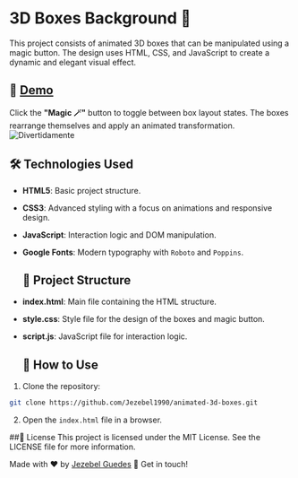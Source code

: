 # 3D Boxes Background 🌌

This project consists of animated 3D boxes that can be manipulated using a magic button. The design uses HTML, CSS, and JavaScript to create a dynamic and elegant visual effect.

## 🚀 [Demo](https://jezebel1990.github.io/animated-3d-boxes/)

Click the **"Magic 🪄"** button to toggle between box layout states. The boxes rearrange themselves and apply an animated transformation.
![Divertidamente](https://github.com/user-attachments/assets/cafb7702-329f-493d-ae25-c7cf2bb8c14e)



## 🛠 Technologies Used
- **HTML5**: Basic project structure.
- **CSS3**: Advanced styling with a focus on animations and responsive design.
- **JavaScript**: Interaction logic and DOM manipulation.
- **Google Fonts**: Modern typography with `Roboto` and `Poppins`.

  ## 📂 Project Structure
- **index.html**: Main file containing the HTML structure.
- **style.css**: Style file for the design of the boxes and magic button.
- **script.js**: JavaScript file for interaction logic.

  ## 📜 How to Use

1. Clone the repository:
```bash
git clone https://github.com/Jezebel1990/animated-3d-boxes.git
```

2. Open the `index.html` file in a browser.

##📄 License
This project is licensed under the MIT License. See the LICENSE file for more information.

Made with ♥ by [Jezebel Guedes](https://www.linkedin.com/in/jezebel-guedes/) 👋 Get in touch!
